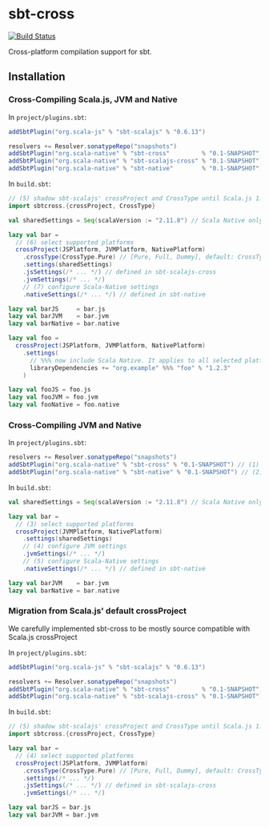 <h1>sbt-cross</h1>

[![Build Status](https://travis-ci.org/scala-native/sbt-cross.svg?branch=master)](https://travis-ci.org/scala-native/sbt-cross)

Cross-platform compilation support for sbt.

<h2>Installation</h2>

<h3>Cross-Compiling Scala.js, JVM and Native</h3>

In `project/plugins.sbt`:

```scala
addSbtPlugin("org.scala-js" % "sbt-scalajs" % "0.6.13")

resolvers += Resolver.sonatypeRepo("snapshots")                         // (1)
addSbtPlugin("org.scala-native" % "sbt-cross"         % "0.1-SNAPSHOT") // (2)
addSbtPlugin("org.scala-native" % "sbt-scalajs-cross" % "0.1-SNAPSHOT") // (3)
addSbtPlugin("org.scala-native" % "sbt-native"        % "0.1-SNAPSHOT") // (4)
```

In `build.sbt`:

```scala
// (5) shadow sbt-scalajs' crossProject and CrossType until Scala.js 1.0.0 is released
import sbtcross.{crossProject, CrossType}

val sharedSettings = Seq(scalaVersion := "2.11.8") // Scala Native only supports 2.11

lazy val bar =
  // (6) select supported platforms
  crossProject(JSPlatform, JVMPlatform, NativePlatform)
    .crossType(CrossType.Pure) // [Pure, Full, Dummy], default: CrossType.Full
    .settings(sharedSettings)
    .jsSettings(/* ... */) // defined in sbt-scalajs-cross
    .jvmSettings(/* ... */)
    // (7) configure Scala-Native settings
    .nativeSettings(/* ... */) // defined in sbt-native

lazy val barJS     = bar.js
lazy val barJVM    = bar.jvm
lazy val barNative = bar.native

lazy val foo =
  crossProject(JSPlatform, JVMPlatform, NativePlatform)
    .settings(
      // %%% now include Scala Native. It applies to all selected platforms
      libraryDependencies += "org.example" %%% "foo" % "1.2.3"
    )

lazy val fooJS = foo.js
lazy val fooJVM = foo.jvm
lazy val fooNative = foo.native
```

<h3>Cross-Compiling JVM and Native</h3>

In `project/plugins.sbt`:

```scala
resolvers += Resolver.sonatypeRepo("snapshots")
addSbtPlugin("org.scala-native" % "sbt-cross" % "0.1-SNAPSHOT") // (1)
addSbtPlugin("org.scala-native" % "sbt-native" % "0.1-SNAPSHOT") // (2)
```

In `build.sbt`:

```scala
val sharedSettings = Seq(scalaVersion := "2.11.8") // Scala Native only supports 2.11

lazy val bar =
  // (3) select supported platforms
  crossProject(JVMPlatform, NativePlatform)
    .settings(sharedSettings)
    // (4) configure JVM settings
    .jvmSettings(/* ... */)
    // (5) configure Scala-Native settings
    .nativeSettings(/* ... */) // defined in sbt-native

lazy val barJVM    = bar.jvm
lazy val barNative = bar.native
```

<h3>Migration from Scala.js' default crossProject</h3>

We carefully implemented sbt-cross to be mostly source compatible with Scala.js crossProject

In `project/plugins.sbt`:

```scala
addSbtPlugin("org.scala-js" % "sbt-scalajs" % "0.6.13")

resolvers += Resolver.sonatypeRepo("snapshots")                         // (1)
addSbtPlugin("org.scala-native" % "sbt-cross"         % "0.1-SNAPSHOT") // (2)
addSbtPlugin("org.scala-native" % "sbt-scalajs-cross" % "0.1-SNAPSHOT") // (3)
```

In `build.sbt`:

```scala
// (5) shadow sbt-scalajs' crossProject and CrossType until Scala.js 1.0.0 is released
import sbtcross.{crossProject, CrossType}

lazy val bar =
  // (4) select supported platforms
  crossProject(JSPlatform, JVMPlatform)
    .crossType(CrossType.Pure) // [Pure, Full, Dummy], default: CrossType.Full
    .settings(/* ... */)
    .jsSettings(/* ... */) // defined in sbt-scalajs-cross
    .jvmSettings(/* ... */)

lazy val barJS = bar.js
lazy val barJVM = bar.jvm
```
